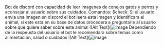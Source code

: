 Bot de discord con capacidad de leer imagenes de conejos gatos y perros y aconsejar al usuario sobre sus cuidados.
Comandos: 
$check: Si el usuario envia una imagen en discord el bot leera esta imagen y identificara el animal, si este esta en su base de datos procedera a preguntarle al usuario sobre que quiere saber sobre este animal
![Alt Text](![image](https://github.com/user-attachments/assets/52b57edf-f6f1-4a48-8f9e-d2906dd5ffdb)
Dependiendo de la respeusta del usuario el bot le recomendara sobre temas como alimentacion, salud o cuidados
![Alt Text](![image](![image](https://github.com/user-attachments/assets/eaae10e7-f6c6-4c33-8134-a0ff245a11e8)
)
